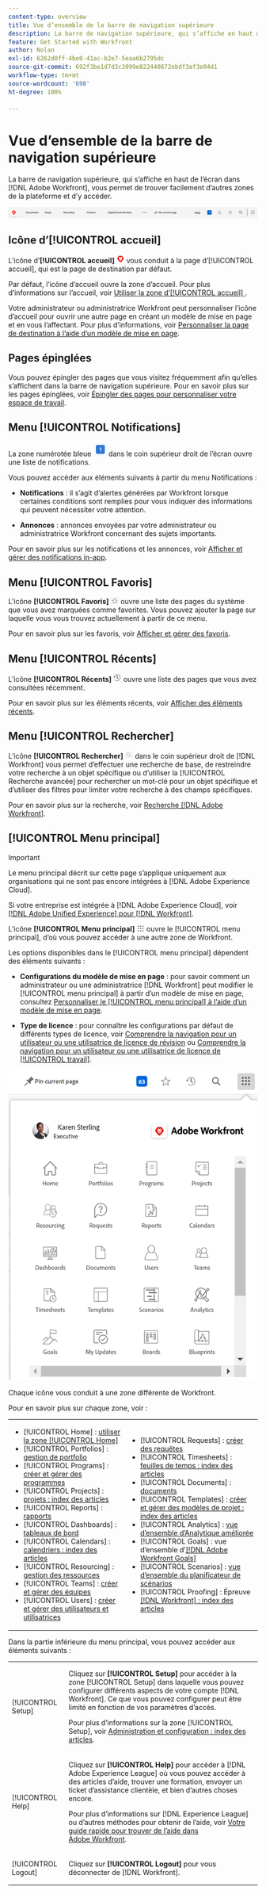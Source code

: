 ```yaml
---
content-type: overview
title: Vue d’ensemble de la barre de navigation supérieure
description: La barre de navigation supérieure, qui s’affiche en haut de l’écran dans  [!DNL Adobe Workfront] , vous permet de trouver facilement d’autres zones de la plateforme et d’y accéder.
feature: Get Started with Workfront
author: Nolan
exl-id: 6262d0ff-4be0-41ac-b2e7-5eaa6b2795dc
source-git-commit: 692f3be1d7d3c3099e822440872ebdf3af3e04d1
workflow-type: tm+mt
source-wordcount: '698'
ht-degree: 100%

---
```


# Vue d’ensemble de la barre de navigation supérieure

<!--Audited: 01/2024-->

La barre de navigation supérieure, qui s’affiche en haut de l’écran dans [!DNL Adobe Workfront], vous permet de trouver facilement d’autres zones de la plateforme et d’y accéder.

![Barre de navigation supérieure](assets/global-navigation-bar.png)

## Icône d’[!UICONTROL accueil]

L’icône d’**[!UICONTROL accueil]** ![](assets/home-icon.png) vous conduit à la page d’[!UICONTROL accueil], qui est la page de destination par défaut.

Par défaut, l’icône d’accueil ouvre la zone d’accueil. Pour plus d’informations sur l’accueil, voir [Utiliser la zone d’[!UICONTROL accueil] ](../../workfront-basics/using-home/using-the-home-area/use-the-home-area.md).

Votre administrateur ou administratrice Workfront peut personnaliser l’icône d’accueil pour ouvrir une autre page en créant un modèle de mise en page et en vous l’affectant. Pour plus d’informations, voir [Personnaliser la page de destination à l’aide d’un modèle de mise en page](/help/quicksilver/administration-and-setup/customize-workfront/use-layout-templates/customize-landing-page.md).

## Pages épinglées

Vous pouvez épingler des pages que vous visitez fréquemment afin qu’elles s’affichent dans la barre de navigation supérieure. Pour en savoir plus sur les pages épinglées, voir [Épingler des pages pour personnaliser votre espace de travail](../../workfront-basics/the-new-workfront-experience/pin-pages.md).

<!--
## [!UICONTROL Help] menu

The **[!UICONTROL Help]** menu allows you to search for help with a specific task, find more information on using [!DNL Workfront], view content related to the page you are currently on, or submit feedback about your experience.

To learn more about the Help menu, see [Access [!DNL Adobe Workfront] help](../../workfront-basics/navigate-workfront/workfront-navigation/access-workfront-help.md).
-->

## Menu [!UICONTROL Notifications]

La zone numérotée bleue ![](assets/notifications-icon.png) dans le coin supérieur droit de l’écran ouvre une liste de notifications.

Vous pouvez accéder aux éléments suivants à partir du menu Notifications :

* **Notifications** : il s’agit d’alertes générées par Workfront lorsque certaines conditions sont remplies pour vous indiquer des informations qui peuvent nécessiter votre attention.

* **Annonces** : annonces envoyées par votre administrateur ou administratrice Workfront concernant des sujets importants.

Pour en savoir plus sur les notifications et les annonces, voir [Afficher et gérer des notifications in-app](../../workfront-basics/using-notifications/view-and-manage-in-app-notifications.md).

## Menu [!UICONTROL Favoris]

L’icône **[!UICONTROL Favoris]** ![Favoris](assets/favorites-icon-62x55.png) ouvre une liste des pages du système que vous avez marquées comme favorites. Vous pouvez ajouter la page sur laquelle vous vous trouvez actuellement à partir de ce menu.

Pour en savoir plus sur les favoris, voir [Afficher et gérer des favoris](../../workfront-basics/navigate-workfront/recent-and-favorites/view-and-manage-favorites.md).

## Menu [!UICONTROL Récents]

L’icône **[!UICONTROL Récents]** ![[!UICONTROL Récents]](assets/recents-icon-40x43.png) ouvre une liste des pages que vous avez consultées récemment.

Pour en savoir plus sur les éléments récents, voir [Afficher des éléments récents](../../workfront-basics/navigate-workfront/recent-and-favorites/view-recent-items.md).

## Menu [!UICONTROL Rechercher]

L’icône **[!UICONTROL Rechercher]** ![](assets/search-icon.png) dans le coin supérieur droit de [!DNL Workfront] vous permet d’effectuer une recherche de base, de restreindre votre recherche à un objet spécifique ou d’utiliser la [!UICONTROL Recherche avancée] pour rechercher un mot-clé pour un objet spécifique et d’utiliser des filtres pour limiter votre recherche à des champs spécifiques.

Pour en savoir plus sur la recherche, voir [Recherche [!DNL Adobe Workfront]](../../workfront-basics/navigate-workfront/search/search-workfront.md).

## [!UICONTROL Menu principal]

>[!IMPORTANT]
>
>Le menu principal décrit sur cette page s’applique uniquement aux organisations qui ne sont pas encore intégrées à [!DNL Adobe Experience Cloud].
>
> Si votre entreprise est intégrée à [!DNL Adobe Experience Cloud], voir [[!DNL Adobe Unified Experience]  pour  [!DNL Workfront]](/help/quicksilver/workfront-basics/navigate-workfront/workfront-navigation/adobe-unified-experience.md).

L’icône **[!UICONTROL Menu principal]** ![Menu principal](assets/main-menu-icon.png) ouvre le [!UICONTROL menu principal], d’où vous pouvez accéder à une autre zone de Workfront.

Les options disponibles dans le [!UICONTROL menu principal] dépendent des éléments suivants :

* **Configurations du modèle de mise en page** : pour savoir comment un administrateur ou une administratrice [!DNL Workfront] peut modifier le [!UICONTROL menu principal] à partir d’un modèle de mise en page, consultez [Personnaliser le [!UICONTROL menu principal] à l’aide d’un modèle de mise en page](../../administration-and-setup/customize-workfront/use-layout-templates/customize-main-menu.md).

* **Type de licence** : pour connaître les configurations par défaut de différents types de licence, voir [Comprendre la navigation pour un utilisateur ou une utilisatrice de licence de révision](../../workfront-basics/navigate-workfront/workfront-navigation/reviewer-global-navigation-bar.md) ou [Comprendre la navigation pour un utilisateur ou une utilisatrice de licence de [!UICONTROL travail]](../../workfront-basics/navigate-workfront/workfront-navigation/worker-global-navigation-bar.md).

![Options du menu principal](assets/main-menu-options-350x481.png)

Chaque icône vous conduit à une zone différente de Workfront.

Pour en savoir plus sur chaque zone, voir :

<!--
<p data-mc-conditions="QuicksilverOrClassic.Draft mode">(NOTE: Update screenshot and add icons for new products/features.)</p>
-->

<table style="table-layout:auto"> 
 <col> 
 <col> 
 <tbody> 
  <tr> 
   <td> 
    <ul> 
     <li>[!UICONTROL Home] : <a href="../../workfront-basics/using-home/using-the-home-area/use-the-home-area.md" class="MCXref xref">utiliser la zone [!UICONTROL Home]</a></li> 
     <li>[!UICONTROL Portfolios] : <a href="../../manage-work/portfolios/portfolio-management-overview.md" class="MCXref xref">gestion de portfolio</a></li> 
     <li>[!UICONTROL Programs] : <a href="../../manage-work/portfolios/create-and-manage-programs/create-and-manage-programs.md" class="MCXref xref">créer et gérer des programmes</a></li> 
     <li>[!UICONTROL Projects] : <a href="../../manage-work/projects/projects-overview.md" class="MCXref xref">projets : index des articles</a></li> 
     <li>[!UICONTROL Reports] : <a href="../../reports-and-dashboards/reports/reports-overview.md" class="MCXref xref">rapports</a></li> 
     <li>[!UICONTROL Dashboards] : <a href="../../reports-and-dashboards/dashboards/dashboards-overview.md" class="MCXref xref">tableaux de bord</a></li> 
     <li>[!UICONTROL Calendars] : <a href="../../reports-and-dashboards/reports/calendars/calendars.md" class="MCXref xref">calendriers : index des articles</a></li> 
     <li>[!UICONTROL Resourcing] : <a href="../../resource-mgmt/resource-mgmt-overview/resource-management-overview.md" class="MCXref xref">gestion des ressources </a></li> 
     <li>[!UICONTROL Teams] : <a href="../../people-teams-and-groups/create-and-manage-teams/create-and-mange-teams.md" class="MCXref xref">créer et gérer des équipes</a></li> 
     <li>[!UICONTROL Users] : <a href="../../administration-and-setup/add-users/create-and-manage-users/create-and-manage-users.md" class="MCXref xref">créer et gérer des utilisateurs et utilisatrices</a></li> 
    </ul> </td> 
   <td> 
    <ul> 
     <li>[!UICONTROL Requests] : <a href="../../manage-work/requests/create-requests/create-requests.md" class="MCXref xref">créer des requêtes</a></li> 
     <li>[!UICONTROL Timesheets] : <a href="../../timesheets/timesheets-all.md" class="MCXref xref">feuilles de temps : index des articles</a></li> 
     <li>[!UICONTROL Documents] : <a href="../../documents/documents-overview.md" class="MCXref xref">documents</a></li> 
     <li>[!UICONTROL Templates] : <a href="../../manage-work/projects/create-and-manage-templates/create-manage-templates.md" class="MCXref xref">créer et gérer des modèles de projet : index des articles</a></li> 
     <li>[!UICONTROL Analytics] : <a href="../../enhanced-analytics/enhanced-analytics-overview.md" class="MCXref xref">vue d’ensemble d’Analytique améliorée</a></li> 
     <li>[!UICONTROL Goals] : vue d’ensemble d’<a href="../../workfront-goals/goal-management/wf-goals-overview.md" class="MCXref xref">[!DNL Adobe Workfront Goals]</a></li> 
     <li>[!UICONTROL Scenarios] : <a href="../../scenario-planner/scenario-planner-overview.md" class="MCXref xref">vue d’ensemble du planificateur de scénarios</a></li> 
     <li>[!UICONTROL Proofing] : Épreuve <a href="../../workfront-proof/workfront-proof.md" class="MCXref xref">[!DNL Workfront] : index des articles</a></li> 
    </ul> </td> 
  </tr> 
 </tbody> 
</table>

Dans la partie inférieure du menu principal, vous pouvez accéder aux éléments suivants :

<table style="table-layout:auto"> 
 <col> 
 <col> 
 <tbody> 
  <tr> 
   <td> <p class="bold">[!UICONTROL Setup]</p> </td> 
   <td> <p>Cliquez sur <b>[!UICONTROL Setup]</b> pour accéder à la zone [!UICONTROL Setup] dans laquelle vous pouvez configurer différents aspects de votre compte [!DNL Workfront]. Ce que vous pouvez configurer peut être limité en fonction de vos paramètres d’accès.</p> <p>Pour plus d’informations sur la zone [!UICONTROL Setup], voir <a href="../../administration-and-setup/administration-and-setup.md" class="MCXref xref">Administration et configuration : index des articles</a>.</p> </td> 
  </tr> 
  <tr> 
   <td> <p class="bold">[!UICONTROL Help]</p> </td> 
   <td> <p>Cliquez sur <b>[!UICONTROL Help]</b> pour accéder à [!DNL Adobe Experience League] où vous pouvez accéder à des articles d’aide, trouver une formation, envoyer un ticket d’assistance clientèle, et bien d’autres choses encore.</p> <p>Pour plus d’informations sur [!DNL Experience League] ou d’autres méthodes pour obtenir de l’aide, voir <a href="../../workfront-basics/tips-tricks-and-troubleshooting/guide-for-help-in-workfront.md" class="MCXref xref">Votre guide rapide pour trouver de l’aide dans Adobe Workfront</a>.</p> </td> 
  </tr>

<tr> 
   <td> <p class="bold">[!UICONTROL Logout]</p> </td> 
   <td>Cliquez sur <b>[!UICONTROL Logout]</b> pour vous déconnecter de [!DNL Workfront].</td> 
  </tr> 
 </tbody> 
</table>
